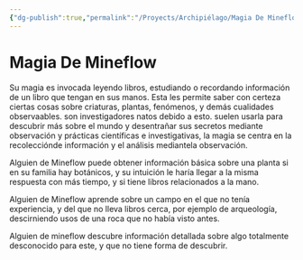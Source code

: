 ```yaml
---
{"dg-publish":true,"permalink":"/Proyects/Archipiélago/Magia De Mineflow/","title":"Magia De Mineflow","created":"Sunday, 2023-10-08, 7:09:14 pm","updated":"Sunday, 2023-10-08, 7:21:33 pm"}
---
```



# Magia De Mineflow

Su magia es invocada leyendo libros, estudiando o recordando información de un libro que tengan en sus manos. Esta les permite saber con certeza ciertas cosas sobre criaturas, plantas, fenómenos, y demás cualidades observaables. son investigadores natos debido a esto. suelen usarla para descubrir más sobre el mundo y desentrañar sus secretos mediante observación y prácticas científicas e investigativas, la magia se centra en la recolecciónde información y el análisis mediantela observación.

Alguien de Mineflow puede obtener información básica sobre una planta si en su familia hay botánicos, y su intuición le haría llegar a la misma respuesta con más tiempo, y si tiene libros relacionados a la mano.

Alguien de Mineflow aprende sobre un campo en el que no tenía experiencia, y del que no lleva libros cerca, por ejemplo de arqueología, descirniendo usos de una roca que no había visto antes.

Alguien de mineflow descubre información detallada sobre algo totalmente desconocido para este, y que no tiene forma de descubrir. 
